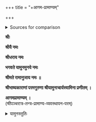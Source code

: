 +++
title = "+आगम-प्रामाण्यम्"

+++





<details><summary>Sources for comparison</summary>

Source: [राममिश्रशास्त्री १९३७](https://archive.org/details/agamapramanyam/page/n13/mode/1up)
Source: [SA EN buitenen 1971](https://archive.org/details/AgamaPramanyamSktEng/page/7/mode/1up)
Source: [नरसिंहार्यः १९७६](https://archive.org/details/narasimhachary-mudumby-n.-ed.-1976.-agama-pramanya-of-yamuna-archarya/page/n7/mode/2up)
Source: [EN](https://archive.org/details/yamunacharya/page/n7/mode/2up)

From राममिश्रशास्त्री - 

> The āgamaprāmānyam by śrī yāmunācāryaswāmin the Paramaguru of śrībhāśyācārya.  
Edited by A.S.T.S.P.S.M.M. M. rāmamiśraśāstri, Professor Sanskrit College 1937
</details>


**श्रीः**

**श्रीयै नमः**

**श्रीधराय नमः**

**भगवते यामुनमुनये नमः**

**श्रीमते रामानुजाय नमः ॥**

**श्रीभाष्यकाराणां परमगुरुणा श्रीयामुनाचार्यस्वामिना प्रणीतम् ।**

**आगमप्रामाण्यम् ।**   
(श्रीपञ्चरात्र-तन्त्र-प्रामाण्य-व्यवस्थापन-परम्)

<details><summary>यामुनस्तुतिः</summary>

नमोनमो यामुनाय  
यामुनाय नमोनमः ।  
नमोनमो यामुनाय  
यामुनाय नमोनमः ।
</details>

